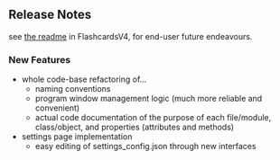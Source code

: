 ## Release Notes

see [the readme](FlashcardsV4/README.md) in FlashcardsV4, for end-user future endeavours.

### New Features
- whole code-base refactoring of...
  - naming conventions
  - program window management logic (much more reliable and convenient)
  - actual code documentation of the purpose of each file/module, class/object, and properties (attributes and methods)
- settings page implementation
  - easy editing of settings_config.json through new interfaces
